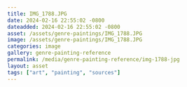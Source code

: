 ```yaml
---
title: IMG_1788.JPG
date: 2024-02-16 22:55:02 -0800
dateadded: 2024-02-16 22:55:02 -0800
asset: /assets/genre-paintings/IMG_1788.JPG
image: /assets/genre-paintings/IMG_1788.JPG
categories: image
gallery: genre-painting-reference
permalink: /media/genre-painting-reference/img-1788-jpg
layout: asset
tags: ["art", "painting", "sources"]
--- 
```

